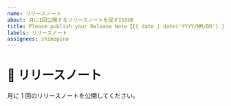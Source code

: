 ```yaml
---
name: リリースノート
about: 月に1回公開するリリースノートを促すISSUE
title: Please publish your Release Note【{{ date | date('YYYY/MM/DD') }}】
labels: リリースノート
assignees: shimopino
---
```


# :rocket: リリースノート

月に 1 回のリリースノートを公開してください。
